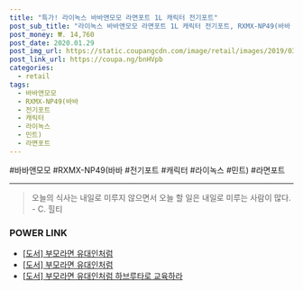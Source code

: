 ```yaml
--- 
title: "특가! 라이녹스 바바앤모모 라면포트 1L 캐릭터 전기포트" 
post_sub_title: "라이녹스 바바앤모모 라면포트 1L 캐릭터 전기포트, RXMX-NP49(바바 민트)" 
post_money: ₩. 14,760 
post_date: 2020.01.29 
post_img_url: https://static.coupangcdn.com/image/retail/images/2019/03/14/18/7/a45aa214-2503-4e63-a29c-35eef899d20a.jpg 
post_link_url: https://coupa.ng/bnHVpb 
categories: 
  - retail 
tags: 
  - 바바앤모모 
  - RXMX-NP49(바바 
  - 전기포트 
  - 캐릭터 
  - 라이녹스 
  - 민트) 
  - 라면포트 
--- 
```

  #바바앤모모 #RXMX-NP49(바바 #전기포트 #캐릭터 #라이녹스 #민트) #라면포트 
<hr> 

> 오늘의 식사는 내일로 미루지 않으면서 오늘 할 일은 내일로 미루는 사람이 많다. - C. 힐티 


### POWER LINK

* <a href="https://blog.naver.com/an0733/221785007712" target="_blank">[도서] 부모라면 유대인처럼</a>
* <a href="https://blog.naver.com/fasyy4321/221780121887" target="_blank">[도서] 부모라면 유대인처럼</a>
* <a href="https://blog.naver.com/fasyy4321/221777575001" target="_blank">[도서] 부모라면 유대인처럼 하브루타로 교육하라</a>
